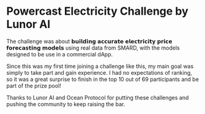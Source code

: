 # Powercast Electricity Challenge by Lunor AI

The challenge was about 𝗯𝘂𝗶𝗹𝗱𝗶𝗻𝗴 𝗮𝗰𝗰𝘂𝗿𝗮𝘁𝗲 𝗲𝗹𝗲𝗰𝘁𝗿𝗶𝗰𝗶𝘁𝘆 𝗽𝗿𝗶𝗰𝗲 𝗳𝗼𝗿𝗲𝗰𝗮𝘀𝘁𝗶𝗻𝗴 𝗺𝗼𝗱𝗲𝗹𝘀 using real data from SMARD, with the models designed to be use in a commercial dApp.

Since this was my first time joining a challenge like this, my main goal was simply to take part and gain experience. I had no expectations of ranking, so it was a great surprise to finish in the top 10 out of 69 participants and be part of the prize pool!

Thanks to Lunor AI and Ocean Protocol for putting these challenges and pushing the community to keep raising the bar.
